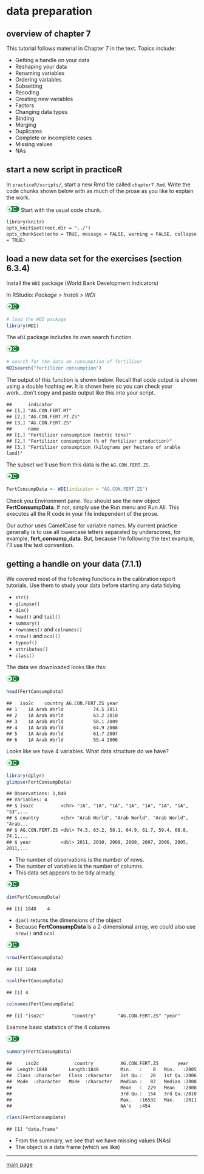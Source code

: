 
data preparation
================

overview of chapter 7
---------------------

This tutorial follows material in Chapter 7 in the text. Topics include:

-   Getting a handle on your data
-   Reshaping your data
-   Renaming variables
-   Ordering variables
-   Subsetting
-   Recoding
-   Creating new variables
-   Factors
-   Changing data types
-   Binding
-   Merging
-   Duplicates
-   Complete or incomplete cases
-   Missing values
-   NAs

start a new script in practiceR
-------------------------------

In `practiceR/scripts/`, start a new Rmd file called `chapter7.Rmd`. Write the code chunks shown below with as much of the prose as you like to explain the work.

![](../resources/images/code-icon.png) Start with the usual code chunk.

    library(knitr)
    opts_knit$set(root.dir = "../")
    opts_chunk$set(echo = TRUE, message = FALSE, warning = FALSE, collapse = TRUE)

load a new data set for the exercises (section 6.3.4)
-----------------------------------------------------

Install the `WDI` package (World Bank Development Indicators)

In RStudio: *Package &gt; Install &gt; WDI*

![](../resources/images/code-icon.png)

``` r
# load the WDI package 
library(WDI)
```

The `WDI` package includes its own search function.

![](../resources/images/code-icon.png)

``` r
# search for the data on consumption of fertilizer
WDIsearch("fertilizer consumption") 
```

The output of this function is shown below. Recall that code output is shown using a double hashtag `##`. It is shown here so you can check your work...don't copy and paste output like this into your script.

    ##      indicator          
    ## [1,] "AG.CON.FERT.MT"   
    ## [2,] "AG.CON.FERT.PT.ZS"
    ## [3,] "AG.CON.FERT.ZS"   
    ##      name                                                           
    ## [1,] "Fertilizer consumption (metric tons)"                         
    ## [2,] "Fertilizer consumption (% of fertilizer production)"          
    ## [3,] "Fertilizer consumption (kilograms per hectare of arable land)"

The subset we'll use from this data is the `AG.CON.FERT.ZS`.

![](../resources/images/code-icon.png)

``` r
FertConsumpData <- WDI(indicator = "AG.CON.FERT.ZS")
```

Check you Environment pane. You should see the new object **FertConsumpData**. If not, simply use the Run menu and Run All. This executes all the R code in your file independent of the prose.

Our author uses CamelCase for variable names. My current practice generally is to use all lowercase letters separated by underscores, for example, **fert\_consump\_data**. But, because I'm following the text example, I'll use the text convention.

getting a handle on your data (7.1.1)
-------------------------------------

We covered most of the following functions in the calibration report tutorials. Use them to study your data before starting any data tidying

-   `str()`
-   `glimpse()`
-   `dim()`
-   `head()` and `tail()`
-   `summary()`
-   `rownames()` and `colnames()`
-   `nrow()` and `ncol()`
-   `typeof()`
-   `attributes()`
-   `class()`

The data we downloaded looks like this:

![](../resources/images/code-icon.png)

``` r
head(FertConsumpData)
```

    ##   iso2c    country AG.CON.FERT.ZS year
    ## 1    1A Arab World           74.5 2011
    ## 2    1A Arab World           63.2 2010
    ## 3    1A Arab World           58.1 2009
    ## 4    1A Arab World           64.9 2008
    ## 5    1A Arab World           61.7 2007
    ## 6    1A Arab World           59.4 2006

Looks like we have 4 variables. What data structure do we have?

![](../resources/images/code-icon.png)

``` r
library(dplyr)
glimpse(FertConsumpData)
```

    ## Observations: 1,848
    ## Variables: 4
    ## $ iso2c          <chr> "1A", "1A", "1A", "1A", "1A", "1A", "1A", "S3",...
    ## $ country        <chr> "Arab World", "Arab World", "Arab World", "Arab...
    ## $ AG.CON.FERT.ZS <dbl> 74.5, 63.2, 58.1, 64.9, 61.7, 59.4, 68.8, 74.1,...
    ## $ year           <dbl> 2011, 2010, 2009, 2008, 2007, 2006, 2005, 2011,...

-   The number of observations is the number of rows.
-   The number of variables is the number of columns.
-   This data set appears to be tidy already.

![](../resources/images/code-icon.png)

``` r
dim(FertConsumpData)
```

    ## [1] 1848    4

-   `dim()` returns the dimensions of the object
-   Because **FertConsumpData** is a 2-dimensional array, we could also use `nrow()` and `ncol`

![](../resources/images/code-icon.png)

``` r
nrow(FertConsumpData)
```

    ## [1] 1848

``` r
ncol(FertConsumpData)
```

    ## [1] 4

``` r
colnames(FertConsumpData)
```

    ## [1] "iso2c"          "country"        "AG.CON.FERT.ZS" "year"

Examine basic statistics of the 4 columns

![](../resources/images/code-icon.png)

``` r
summary(FertConsumpData)
```

    ##     iso2c             country          AG.CON.FERT.ZS       year     
    ##  Length:1848        Length:1848        Min.   :    0   Min.   :2005  
    ##  Class :character   Class :character   1st Qu.:   20   1st Qu.:2006  
    ##  Mode  :character   Mode  :character   Median :   87   Median :2008  
    ##                                        Mean   :  229   Mean   :2008  
    ##                                        3rd Qu.:  154   3rd Qu.:2010  
    ##                                        Max.   :16532   Max.   :2011  
    ##                                        NA's   :454

``` r
class(FertConsumpData)
```

    ## [1] "data.frame"

-   From the summary, we see that we have missing values (NAs)
-   The object is a data frame (which we like)

------------------------------------------------------------------------

[main page](../README.md)
